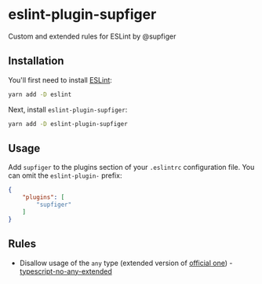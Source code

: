 # eslint-plugin-supfiger

Custom and extended rules for ESLint by @supfiger

## Installation

You'll first need to install [ESLint](https://eslint.org/):

```sh
yarn add -D eslint 
```

Next, install `eslint-plugin-supfiger`:

```sh
yarn add -D eslint-plugin-supfiger
```

## Usage

Add `supfiger` to the plugins section of your `.eslintrc` configuration file. You can omit the `eslint-plugin-` prefix:

```json
{
    "plugins": [
        "supfiger"
    ]
}
```

## Rules

- Disallow usage of the ``any`` type (extended version
  of [official one](https://github.com/typescript-eslint/typescript-eslint/blob/main/packages/eslint-plugin/docs/rules/no-explicit-any.md)) -
  [typescript-no-any-extended](./docs/rules/typescript-no-any-extended.md)


